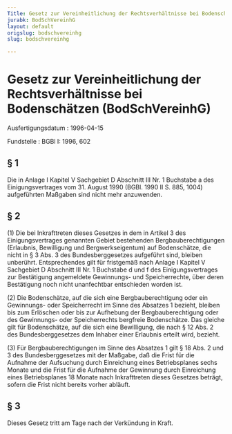 ```yaml
---
Title: Gesetz zur Vereinheitlichung der Rechtsverhältnisse bei Bodenschätzen
jurabk: BodSchVereinhG
layout: default
origslug: bodschvereinhg
slug: bodschvereinhg

---
```


# Gesetz zur Vereinheitlichung der Rechtsverhältnisse bei Bodenschätzen (BodSchVereinhG)

Ausfertigungsdatum
:   1996-04-15

Fundstelle
:   BGBl I: 1996, 602



## § 1

Die in Anlage I Kapitel V Sachgebiet D Abschnitt III Nr. 1 Buchstabe a
des Einigungsvertrages vom 31. August 1990 (BGBl. 1990 II S. 885,
1004) aufgeführten Maßgaben sind nicht mehr anzuwenden.


## § 2

(1) Die bei Inkrafttreten dieses Gesetzes in dem in Artikel 3 des
Einigungsvertrages genannten Gebiet bestehenden Bergbauberechtigungen
(Erlaubnis, Bewilligung und Bergwerkseigentum) auf Bodenschätze, die
nicht in § 3 Abs. 3 des Bundesberggesetzes aufgeführt sind, bleiben
unberührt. Entsprechendes gilt für fristgemäß nach Anlage I Kapitel V
Sachgebiet D Abschnitt III Nr. 1 Buchstabe d und f des
Einigungsvertrages zur Bestätigung angemeldete Gewinnungs- und
Speicherrechte, über deren Bestätigung noch nicht unanfechtbar
entschieden worden ist.

(2) Die Bodenschätze, auf die sich eine Bergbauberechtigung oder ein
Gewinnungs- oder Speicherrecht im Sinne des Absatzes 1 bezieht,
bleiben bis zum Erlöschen oder bis zur Aufhebung der
Bergbauberechtigung oder des Gewinnungs- oder Speicherrechts bergfreie
Bodenschätze. Das gleiche gilt für Bodenschätze, auf die sich eine
Bewilligung, die nach § 12 Abs. 2 des Bundesberggesetzes dem Inhaber
einer Erlaubnis erteilt wird, bezieht.

(3) Für Bergbauberechtigungen im Sinne des Absatzes 1 gilt § 18 Abs. 2
und 3 des Bundesberggesetzes mit der Maßgabe, daß die Frist für die
Aufnahme der Aufsuchung durch Einreichung eines Betriebsplanes sechs
Monate und die Frist für die Aufnahme der Gewinnung durch Einreichung
eines Betriebsplanes 18 Monate nach Inkrafttreten dieses Gesetzes
beträgt, sofern die Frist nicht bereits vorher abläuft.


## § 3

Dieses Gesetz tritt am Tage nach der Verkündung in Kraft.

